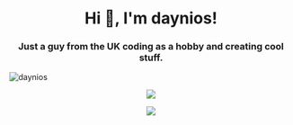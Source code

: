 <h1 align="center">Hi 👋, I'm daynios!</h1>
<h3 align="center">Just a guy from the UK coding as a hobby and creating cool stuff.</h3>

<p align="left"> <img src="https://komarev.com/ghpvc/?username=daynios" alt="daynios" /> </p>

<p align="center"><img align="center" s<p align="center"><img align="center" src="https://github-readme-stats.vercel.app/api/top-langs/?username=Daynios&layout=compact&text_color=5baddf&icon_color=FFF&theme=tokyonight""></p>
<p align="center"><img align="center" src="https://github-readme-stats.vercel.app/api?username=Daynios&show_icons=true&text_color=5baddf&icon_color=FFF&theme=tokyonight""></p>